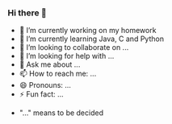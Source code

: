 
<!--
**chzheng0/chzheng0** is a ✨ _special_ ✨ repository because its `README.md` (this file) appears on your GitHub profile.
-->
### Hi there 👋

- 🔭 I’m currently working on my homework
- 🌱 I’m currently learning Java, C and Python
- 👯 I’m looking to collaborate on ...
- 🤔 I’m looking for help with ...
- 💬 Ask me about ...
- 📫 How to reach me: ...
- 😄 Pronouns: ...
- ⚡ Fun fact: ...

* "..." means to be decided
